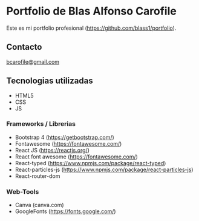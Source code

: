 # Portfolio de Blas Alfonso Carofile

Este es mi portfolio profesional (https://github.com/blass1/portfolio).

## Contacto

bcarofile@gmail.com

## Tecnologias utilizadas
* HTML5
* CSS
* JS
   
### Frameworks / Librerias
* Bootstrap 4 (https://getbootstrap.com/)
* Fontawesome (https://fontawesome.com/)
* React JS (https://reactjs.org/)
* React font awesome (https://fontawesome.com/)
* React-typed (https://www.npmjs.com/package/react-typed)
* React-particles-js (https://www.npmjs.com/package/react-particles-js)
* React-router-dom 


### Web-Tools
* Canva (canva.com)
* GoogleFonts (https://fonts.google.com/)
